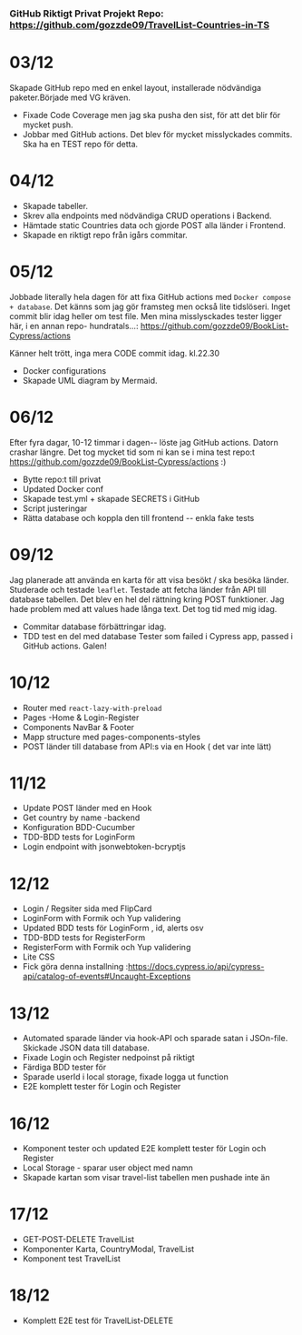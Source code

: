 ### GitHub Riktigt Privat Projekt Repo: https://github.com/gozzde09/TravelList-Countries-in-TS

# 03/12

Skapade GitHub repo med en enkel layout, installerade nödvändiga paketer.Började med VG kräven.

- Fixade Code Coverage men jag ska pusha den sist, för att det blir för mycket push.
- Jobbar med GitHub actions. Det blev för mycket misslyckades commits. Ska ha en TEST repo för detta.

# 04/12

- Skapade tabeller.
- Skrev alla endpoints med nödvändiga CRUD operations i Backend.
- Hämtade static Countries data och gjorde POST alla länder i Frontend.
- Skapade en riktigt repo från igårs commitar.

# 05/12

Jobbade literally hela dagen för att fixa GitHub actions med `Docker compose + database`.
Det känns som jag gör framsteg men också lite tidslöseri. Inget commit blir idag heller om test file.
Men mina misslysckades tester ligger här, i en annan repo- hundratals...: https://github.com/gozzde09/BookList-Cypress/actions

Känner helt trött, inga mera CODE commit idag. kl.22.30

- Docker configurations
- Skapade UML diagram by Mermaid.

# 06/12

Efter fyra dagar, 10-12 timmar i dagen-- löste jag GitHub actions. Datorn crashar längre.
Det tog mycket tid som ni kan se i mina test repo:t https://github.com/gozzde09/BookList-Cypress/actions
:)

- Bytte repo:t till privat
- Updated Docker conf
- Skapade test.yml + skapade SECRETS i GitHub
- Script justeringar
- Rätta database och koppla den till frontend -- enkla fake tests

# 09/12

Jag planerade att använda en karta för att visa besökt / ska besöka länder. Studerade och testade `leaflet`.
Testade att fetcha länder från API till database tabellen. Det blev en hel del rättning kring POST funktioner. Jag hade problem med att values hade långa text. Det tog tid med mig idag.

- Commitar database förbättringar idag.
- TDD test en del med database
  Tester som failed i Cypress app, passed i GitHub actions. Galen!

# 10/12

- Router med `react-lazy-with-preload`
- Pages -Home & Login-Register
- Components NavBar & Footer
- Mapp structure med pages-components-styles
- POST länder till database from API:s via en Hook ( det var inte lätt)

# 11/12

- Update POST länder med en Hook
- Get country by name -backend
- Konfiguration BDD-Cucumber
- TDD-BDD tests for LoginForm
- Login endpoint with jsonwebtoken-bcryptjs

# 12/12

- Login / Regsiter sida med FlipCard
- LoginForm with Formik och Yup validering
- Updated BDD tests för LoginForm , id, alerts osv
- TDD-BDD tests for RegisterForm
- RegisterForm with Formik och Yup validering
- Lite CSS
- Fick göra denna installning :https://docs.cypress.io/api/cypress-api/catalog-of-events#Uncaught-Exceptions

# 13/12

- Automated sparade länder via hook-API och sparade satan i JSOn-file. Skickade JSON data till database.
- Fixade Login och Register nedpoinst på riktigt
- Färdiga BDD tester för
- Sparade userId i local storage, fixade logga ut function
- E2E komplett tester för Login och Register

# 16/12

- Komponent tester och updated E2E komplett tester för Login och Register
- Local Storage - sparar user object med namn
- Skapade kartan som visar travel-list tabellen men pushade inte än

# 17/12

- GET-POST-DELETE TravelList
- Komponenter Karta, CountryModal, TravelList
- Komponent test TravelList

# 18/12

- Komplett E2E test för TravelList-DELETE
